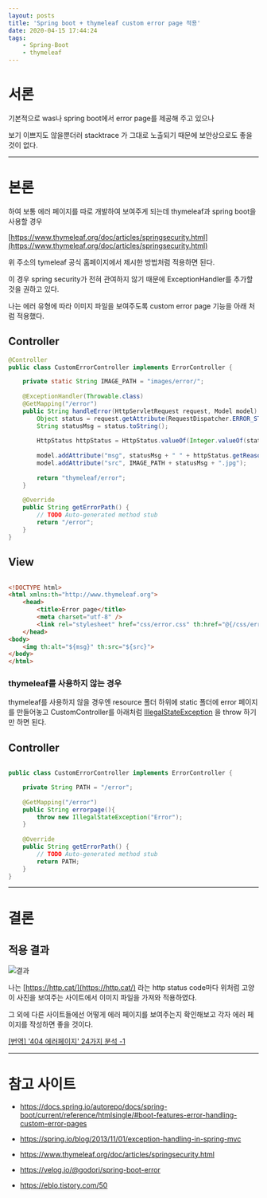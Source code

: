 ```yaml
---
layout: posts
title: 'Spring boot + thymeleaf custom error page 적용'
date: 2020-04-15 17:44:24
tags:
    - Spring-Boot
    - thymeleaf
---
```

# 서론
기본적으로 was나 spring boot에서 error page를 제공해 주고 있으나

보기 이쁘지도 않을뿐더러 stacktrace 가 그대로 노출되기 때문에 보안상으로도 좋을 것이 없다.

* * *
# 본론
하여 보통 에러 페이지를 따로 개발하여 보여주게 되는데 thymeleaf과 spring boot을 사용할 경우

[https://www.thymeleaf.org/doc/articles/springsecurity.html](https://www.thymeleaf.org/doc/articles/springsecurity.html)

위 주소의 tymeleaf 공식 홈페이지에서 제시한 방법처럼 적용하면 된다.

이 경우 spring security가 전혀 관여하지 않기 때문에 ExceptionHandler를 추가할 것을 권하고 있다.

나는 에러 유형에 따라 이미지 파일을 보여주도록 custom error page 기능을 아래 처럼 적용했다.

## Controller
```java
@Controller
public class CustomErrorController implements ErrorController {

    private static String IMAGE_PATH = "images/error/";
    
    @ExceptionHandler(Throwable.class)
    @GetMapping("/error")
    public String handleError(HttpServletRequest request, Model model) {
        Object status = request.getAttribute(RequestDispatcher.ERROR_STATUS_CODE);
        String statusMsg = status.toString();
        
        HttpStatus httpStatus = HttpStatus.valueOf(Integer.valueOf(statusMsg));
        
        model.addAttribute("msg", statusMsg + " " + httpStatus.getReasonPhrase());
        model.addAttribute("src", IMAGE_PATH + statusMsg + ".jpg");
        
        return "thymeleaf/error";
    }
    
    @Override
    public String getErrorPath() {
        // TODO Auto-generated method stub
        return "/error";
    }
}
```

## View
```html

<!DOCTYPE html>
<html xmlns:th="http://www.thymeleaf.org">
    <head>
        <title>Error page</title>
        <meta charset="utf-8" />
        <link rel="stylesheet" href="css/error.css" th:href="@{/css/error.css}" />
    </head>
<body>
    <img th:alt="${msg}" th:src="${src}">
</body>
</html>
```

### thymeleaf를 사용하지 않는 경우
thymeleaf를 사용하지 않을 경우엔 resource 폴더 하위에 static 폴더에 error 페이지를 만들어놓고 CustomController를 아래처럼 [IllegalStateException](https://docs.oracle.com/javase/8/docs/api/java/lang/IllegalStateException.html) 을 throw 하기만 하면 된다.

## Controller
```java

public class CustomErrorController implements ErrorController {

    private String PATH = "/error";
    
    @GetMapping("/error")
    public String errorpage(){
        throw new IllegalStateException("Error");
    }
    
    @Override
    public String getErrorPath() {
        // TODO Auto-generated method stub
        return PATH;
    }
}
```
* * *
# 결론
## 적용 결과
![결과](/images/error-page/error.PNG)

나는 [https://http.cat/](https://http.cat/) 라는 http status code마다 위처럼 고양이 사진을 보여주는 사이트에서 이미지 파일을 가져와 적용하였다.

그 외에 다른 사이트들에선 어떻게 에러 페이지를 보여주는지 확인해보고 각자 에러 페이지를 작성하면 좋을 것이다.

[[번역] '404 에러페이지' 24가지 분석 -1](https://brunch.co.kr/@hyeminimi/31)

* * *
# 참고 사이트
- https://docs.spring.io/autorepo/docs/spring-boot/current/reference/htmlsingle/#boot-features-error-handling-custom-error-pages

- https://spring.io/blog/2013/11/01/exception-handling-in-spring-mvc

- https://www.thymeleaf.org/doc/articles/springsecurity.html

- https://velog.io/@godori/spring-boot-error

- https://eblo.tistory.com/50